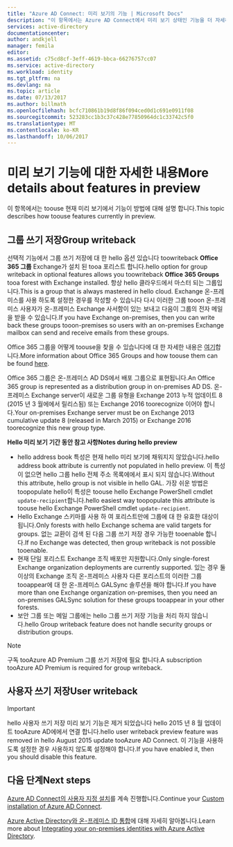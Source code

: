 ```yaml
---
title: "Azure AD Connect: 미리 보기의 기능 | Microsoft Docs"
description: "이 항목에서는 Azure AD Connect에서 미리 보기 상태인 기능을 더 자세하게 설명합니다."
services: active-directory
documentationcenter: 
author: andkjell
manager: femila
editor: 
ms.assetid: c75cd8cf-3eff-4619-bbca-66276757cc07
ms.service: active-directory
ms.workload: identity
ms.tgt_pltfrm: na
ms.devlang: na
ms.topic: article
ms.date: 07/13/2017
ms.author: billmath
ms.openlocfilehash: bcfc710861b19d8f86f094ced0d1c691e0911f08
ms.sourcegitcommit: 523283cc1b3c37c428e77850964dc1c33742c5f0
ms.translationtype: MT
ms.contentlocale: ko-KR
ms.lasthandoff: 10/06/2017
---
```

# <a name="more-details-about-features-in-preview"></a><span data-ttu-id="d6b8f-103">미리 보기 기능에 대한 자세한 내용</span><span class="sxs-lookup"><span data-stu-id="d6b8f-103">More details about features in preview</span></span>
<span data-ttu-id="d6b8f-104">이 항목에서는 toouse 현재 미리 보기에서 기능이 방법에 대해 설명 합니다.</span><span class="sxs-lookup"><span data-stu-id="d6b8f-104">This topic describes how toouse features currently in preview.</span></span>

## <a name="group-writeback"></a><span data-ttu-id="d6b8f-105">그룹 쓰기 저장</span><span class="sxs-lookup"><span data-stu-id="d6b8f-105">Group writeback</span></span>
<span data-ttu-id="d6b8f-106">선택적 기능에서 그룹 쓰기 저장에 대 한 hello 옵션 있습니다 toowriteback **Office 365 그룹** Exchange가 설치 된 tooa 포리스트 합니다.</span><span class="sxs-lookup"><span data-stu-id="d6b8f-106">hello option for group writeback in optional features allows you toowriteback **Office 365 Groups** tooa forest with Exchange installed.</span></span> <span data-ttu-id="d6b8f-107">항상 hello 클라우드에서 마스터 되는 그룹입니다.</span><span class="sxs-lookup"><span data-stu-id="d6b8f-107">This is a group that is always mastered in hello cloud.</span></span> <span data-ttu-id="d6b8f-108">Exchange 온-프레미스를 사용 하도록 설정한 경우를 작성할 수 있습니다 다시 이러한 그룹 tooon 온-프레미스 사용자가 온-프레미스 Exchange 사서함이 있는 보내고 다음이 그룹의 전자 메일을 받을 수 있습니다.</span><span class="sxs-lookup"><span data-stu-id="d6b8f-108">If you have Exchange on-premises, then you can write back these groups tooon-premises so users with an on-premises Exchange mailbox can send and receive emails from these groups.</span></span>

<span data-ttu-id="d6b8f-109">Office 365 그룹을 어떻게 toouse을 찾을 수 있습니다에 대 한 자세한 내용은 [여기](http://aka.ms/O365g)합니다.</span><span class="sxs-lookup"><span data-stu-id="d6b8f-109">More information about Office 365 Groups and how toouse them can be found [here](http://aka.ms/O365g).</span></span>

<span data-ttu-id="d6b8f-110">Office 365 그룹은 온-프레미스 AD DS에서 배포 그룹으로 표현됩니다.</span><span class="sxs-lookup"><span data-stu-id="d6b8f-110">An Office 365 group is represented as a distribution group in on-premises AD DS.</span></span> <span data-ttu-id="d6b8f-111">온-프레미스 Exchange server이 새로운 그룹 유형을 Exchange 2013 누적 업데이트 8 (2015 년 3 월에에서 릴리스됨) 또는 Exchange 2016 toorecognize 이어야 합니다.</span><span class="sxs-lookup"><span data-stu-id="d6b8f-111">Your on-premises Exchange server must be on Exchange 2013 cumulative update 8 (released in March 2015) or Exchange 2016 toorecognize this new group type.</span></span>

<span data-ttu-id="d6b8f-112">**Hello 미리 보기 기간 동안 참고 사항**</span><span class="sxs-lookup"><span data-stu-id="d6b8f-112">**Notes during hello preview**</span></span>

* <span data-ttu-id="d6b8f-113">hello address book 특성은 현재 hello 미리 보기에 채워지지 않았습니다.</span><span class="sxs-lookup"><span data-stu-id="d6b8f-113">hello address book attribute is currently not populated in hello preview.</span></span> <span data-ttu-id="d6b8f-114">이 특성이 없으면 hello 그룹 hello 전체 주소 목록에에서 표시 되지 않습니다.</span><span class="sxs-lookup"><span data-stu-id="d6b8f-114">Without this attribute, hello group is not visible in hello GAL.</span></span> <span data-ttu-id="d6b8f-115">가장 쉬운 방법은 toopopulate hello이 특성은 toouse hello Exchange PowerShell cmdlet `update-recipient`합니다.</span><span class="sxs-lookup"><span data-stu-id="d6b8f-115">hello easiest way toopopulate this attribute is toouse hello Exchange PowerShell cmdlet `update-recipient`.</span></span>
* <span data-ttu-id="d6b8f-116">Hello Exchange 스키마를 사용 하 여 포리스트만에 그룹에 대 한 유효한 대상이 됩니다.</span><span class="sxs-lookup"><span data-stu-id="d6b8f-116">Only forests with hello Exchange schema are valid targets for groups.</span></span> <span data-ttu-id="d6b8f-117">없는 교환이 검색 된 다음 그룹 쓰기 저장 경우 가능한 tooenable 합니다.</span><span class="sxs-lookup"><span data-stu-id="d6b8f-117">If no Exchange was detected, then group writeback is not possible tooenable.</span></span>
* <span data-ttu-id="d6b8f-118">현재 단일 포리스트 Exchange 조직 배포만 지원합니다.</span><span class="sxs-lookup"><span data-stu-id="d6b8f-118">Only single-forest Exchange organization deployments are currently supported.</span></span> <span data-ttu-id="d6b8f-119">있는 경우 둘 이상의 Exchange 조직 온-프레미스 사용자 다른 포리스트의 이러한 그룹 tooappear에 대 한 온-프레미스 GALSync 솔루션을 해야 합니다.</span><span class="sxs-lookup"><span data-stu-id="d6b8f-119">If you have more than one Exchange organization on-premises, then you need an on-premises GALSync solution for these groups tooappear in your other forests.</span></span>
* <span data-ttu-id="d6b8f-120">보안 그룹 또는 메일 그룹에는 hello 그룹 쓰기 저장 기능을 처리 하지 않습니다.</span><span class="sxs-lookup"><span data-stu-id="d6b8f-120">hello Group writeback feature does not handle security groups or distribution groups.</span></span>

> [!NOTE]
> <span data-ttu-id="d6b8f-121">구독 tooAzure AD Premium 그룹 쓰기 저장에 필요 합니다.</span><span class="sxs-lookup"><span data-stu-id="d6b8f-121">A subscription tooAzure AD Premium is required for group writeback.</span></span>
> 
>

## <a name="user-writeback"></a><span data-ttu-id="d6b8f-122">사용자 쓰기 저장</span><span class="sxs-lookup"><span data-stu-id="d6b8f-122">User writeback</span></span>
> [!IMPORTANT]
> <span data-ttu-id="d6b8f-123">hello 사용자 쓰기 저장 미리 보기 기능은 제거 되었습니다 hello 2015 년 8 월 업데이트 tooAzure AD에에서 연결 합니다.</span><span class="sxs-lookup"><span data-stu-id="d6b8f-123">hello user writeback preview feature was removed in hello August 2015 update tooAzure AD Connect.</span></span> <span data-ttu-id="d6b8f-124">이 기능을 사용하도록 설정한 경우 사용하지 않도록 설정해야 합니다.</span><span class="sxs-lookup"><span data-stu-id="d6b8f-124">If you have enabled it, then you should disable this feature.</span></span>
>
>

## <a name="next-steps"></a><span data-ttu-id="d6b8f-125">다음 단계</span><span class="sxs-lookup"><span data-stu-id="d6b8f-125">Next steps</span></span>
<span data-ttu-id="d6b8f-126">[Azure AD Connect의 사용자 지정 설치](active-directory-aadconnect-get-started-custom.md)를 계속 진행합니다.</span><span class="sxs-lookup"><span data-stu-id="d6b8f-126">Continue your [Custom installation of Azure AD Connect](active-directory-aadconnect-get-started-custom.md).</span></span>

<span data-ttu-id="d6b8f-127">[Azure Active Directory와 온-프레미스 ID 통합](active-directory-aadconnect.md)에 대해 자세히 알아봅니다.</span><span class="sxs-lookup"><span data-stu-id="d6b8f-127">Learn more about [Integrating your on-premises identities with Azure Active Directory](active-directory-aadconnect.md).</span></span>
